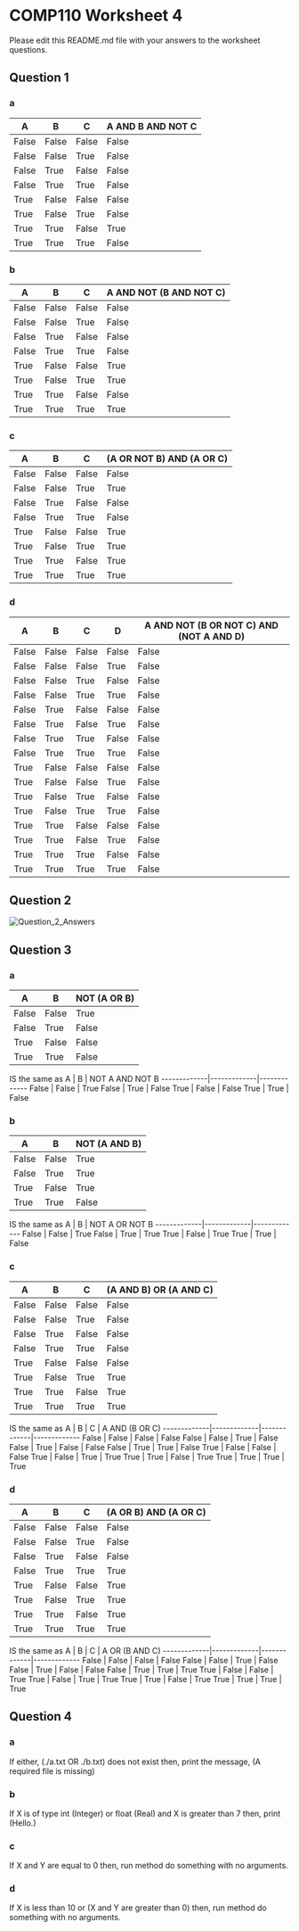 # COMP110 Worksheet 4

Please edit this README.md file with your answers to the worksheet questions.

## Question 1

### a
A | B | C | A AND B AND NOT C
-------------|-------------|-------------|-------------
False | False | False | False
False | False | True | False
False | True | False | False
False | True | True | False
True | False | False | False
True | False | True | False
True | True | False | True
True | True | True | False

### b
A| B | C | A AND NOT (B AND NOT C)|
-------------|-------------|-------------|-------------
False | False | False | False
False | False | True | False
False | True | False | False
False | True | True | False
True | False | False | True
True | False | True | True
True | True | False | False
True | True | True | True

### c
A | B | C | (A OR NOT B) AND (A OR C)
-------------|-------------|-------------|-------------
False | False | False | False
False | False | True | True
False | True | False | False
False | True | True | False
True | False | False | True
True | False | True | True
True | True | False | True
True | True | True | True

### d
A | B | C| D |A AND NOT (B OR NOT C) AND (NOT A AND D)
-------------|-------------|-------------|-------------|-------------
False | False | False | False | False
False | False | False | True | False
False | False | True | False | False
False | False | True | True | False
False | True | False | False | False
False | True | False | True | False
False | True | True | False | False
False | True | True | True | False
True | False | False | False | False
True | False | False | True | False
True | False | True | False | False
True | False | True | True | False
True | True | False | False | False
True | True | False | True | False
True | True | True | False | False
True | True | True | True | False


## Question 2

![Question_2_Answers](https://i.imgur.com/oHA3PJ5.png)

## Question 3

### a
A | B | NOT (A OR B)
-------------|-------------|-------------
False | False | True
False | True | False
True | False | False
True | True | False
IS the same as
A | B | NOT A AND NOT B
-------------|-------------|-------------
False | False | True
False | True | False
True | False | False
True | True | False

### b
A | B | NOT (A AND B)
-------------|-------------|-------------
False | False | True
False | True | True
True | False | True
True | True | False
IS the same as
A | B | NOT A OR NOT B
-------------|-------------|-------------
False | False | True
False | True | True
True | False | True
True | True | False

### c
A | B | C | (A AND B) OR (A AND C)
-------------|-------------|-------------|-------------
False | False | False | False
False | False | True | False
False | True | False | False
False | True | True | False
True | False | False | False
True | False | True | True
True | True | False | True
True | True | True | True
IS the same as
A | B | C | A AND (B OR C)
-------------|-------------|-------------|-------------
False | False | False | False
False | False | True | False
False | True | False | False
False | True | True | False
True | False | False | False
True | False | True | True
True | True | False | True
True | True | True | True

### d
A | B | C | (A OR B) AND (A OR C)
-------------|-------------|-------------|-------------
False | False | False | False
False | False | True | False
False | True | False | False
False | True | True | True
True | False | False | True
True | False | True | True
True | True | False | True
True | True | True | True
IS the same as
A | B | C | A OR (B AND C)
-------------|-------------|-------------|-------------
False | False | False | False
False | False | True | False
False | True | False | False
False | True | True | True
True | False | False | True
True | False | True | True
True | True | False | True
True | True | True | True

## Question 4

### a
If either, (./a.txt OR ./b.txt) does not exist then, print the message, (A required file is missing)
### b
If X is of type int (Integer) or float (Real) and X is greater than 7 then, print (Hello.)
### c
If X and Y are equal to 0 then, run method do something with no arguments.
### d
If X is less than 10 or (X and Y are greater than 0) then, run method do something with no arguments.
